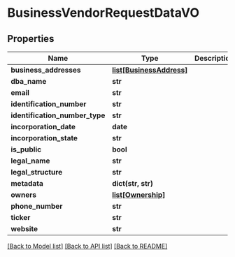 # BusinessVendorRequestDataVO

## Properties
Name | Type | Description | Notes
------------ | ------------- | ------------- | -------------
**business_addresses** | [**list[BusinessAddress]**](BusinessAddress.md) |  | [optional] 
**dba_name** | **str** |  | [optional] 
**email** | **str** |  | [optional] 
**identification_number** | **str** |  | [optional] 
**identification_number_type** | **str** |  | [optional] 
**incorporation_date** | **date** |  | [optional] 
**incorporation_state** | **str** |  | [optional] 
**is_public** | **bool** |  | [optional] 
**legal_name** | **str** |  | [optional] 
**legal_structure** | **str** |  | [optional] 
**metadata** | **dict(str, str)** |  | [optional] 
**owners** | [**list[Ownership]**](Ownership.md) |  | [optional] 
**phone_number** | **str** |  | [optional] 
**ticker** | **str** |  | [optional] 
**website** | **str** |  | [optional] 

[[Back to Model list]](../README.md#documentation-for-models) [[Back to API list]](../README.md#documentation-for-api-endpoints) [[Back to README]](../README.md)


